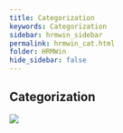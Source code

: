 ```yaml
---
title: Categorization
keywords: Categorization
sidebar: hrmwin_sidebar
permalink: hrmwin_cat.html
folder: HRMWin   
hide_sidebar: false
---
```


## Categorization

![](http://docs.risersoft.com/hrmnirvana/ImagesExt/image8_106.jpg)
